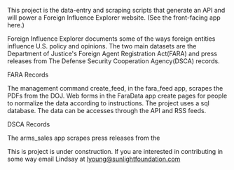 This project is the data-entry and scraping scripts that generate an API and will power a Foreign Influence Explorer website. (See the front-facing app here.)

Foreign Influence Explorer documents some of the ways foreign entities influence U.S. policy and opinions. The two main datasets are the Department of Justice's Foreign Agent Registration Act(FARA) and press releases from The Defense Security Cooperation Agency(DSCA) records.

FARA Records

The management command create_feed, in the fara_feed app, scrapes the PDFs from the DOJ. Web forms in the FaraData app create pages for people to normalize the data according to instructions. The project uses a sql database. The data can be accesses through the API and RSS feeds. 

DSCA Records

The arms_sales app scrapes press releases from the 


This is project is under construction. If you are interested in contributing in some way email Lindsay at lyoung@sunlightfoundation.com